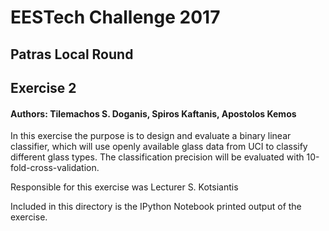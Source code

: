 # EESTech Challenge 2017
## Patras Local Round
## Exercise 2

#### Authors: Tilemachos S. Doganis, Spiros Kaftanis, Apostolos Kemos

In this exercise the purpose is to design and evaluate a binary linear classifier, which will
use openly available glass data from UCI to classify different glass types.
The classification precision will be evaluated with 10-fold-cross-validation.

Responsible for this exercise was Lecturer S. Kotsiantis

Included in this directory is the IPython Notebook printed output of the exercise.
